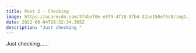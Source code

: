 ```yaml
---
title: Post 2 - Checking
image: https://ucarecdn.com/3f4bef0e-e8f9-4f18-8fb4-32ae150ef5c0/img1.jpeg
date: 2022-06-04T18:32:34.365Z
description: "Just checking "
---
```

Just checking......